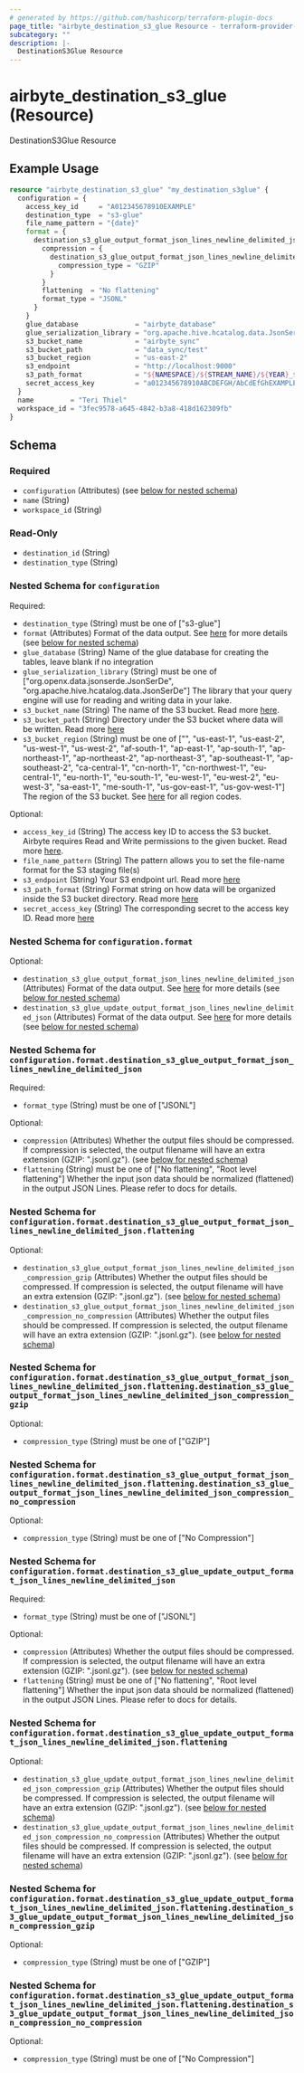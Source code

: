 ```yaml
---
# generated by https://github.com/hashicorp/terraform-plugin-docs
page_title: "airbyte_destination_s3_glue Resource - terraform-provider-airbyte"
subcategory: ""
description: |-
  DestinationS3Glue Resource
---
```


# airbyte_destination_s3_glue (Resource)

DestinationS3Glue Resource

## Example Usage

```terraform
resource "airbyte_destination_s3_glue" "my_destination_s3glue" {
  configuration = {
    access_key_id     = "A012345678910EXAMPLE"
    destination_type  = "s3-glue"
    file_name_pattern = "{date}"
    format = {
      destination_s3_glue_output_format_json_lines_newline_delimited_json = {
        compression = {
          destination_s3_glue_output_format_json_lines_newline_delimited_json_compression_gzip = {
            compression_type = "GZIP"
          }
        }
        flattening  = "No flattening"
        format_type = "JSONL"
      }
    }
    glue_database              = "airbyte_database"
    glue_serialization_library = "org.apache.hive.hcatalog.data.JsonSerDe"
    s3_bucket_name             = "airbyte_sync"
    s3_bucket_path             = "data_sync/test"
    s3_bucket_region           = "us-east-2"
    s3_endpoint                = "http://localhost:9000"
    s3_path_format             = "${NAMESPACE}/${STREAM_NAME}/${YEAR}_${MONTH}_${DAY}_${EPOCH}_"
    secret_access_key          = "a012345678910ABCDEFGH/AbCdEfGhEXAMPLEKEY"
  }
  name         = "Teri Thiel"
  workspace_id = "3fec9578-a645-4842-b3a8-418d162309fb"
}
```

<!-- schema generated by tfplugindocs -->
## Schema

### Required

- `configuration` (Attributes) (see [below for nested schema](#nestedatt--configuration))
- `name` (String)
- `workspace_id` (String)

### Read-Only

- `destination_id` (String)
- `destination_type` (String)

<a id="nestedatt--configuration"></a>
### Nested Schema for `configuration`

Required:

- `destination_type` (String) must be one of ["s3-glue"]
- `format` (Attributes) Format of the data output. See <a href="https://docs.airbyte.com/integrations/destinations/s3/#supported-output-schema">here</a> for more details (see [below for nested schema](#nestedatt--configuration--format))
- `glue_database` (String) Name of the glue database for creating the tables, leave blank if no integration
- `glue_serialization_library` (String) must be one of ["org.openx.data.jsonserde.JsonSerDe", "org.apache.hive.hcatalog.data.JsonSerDe"]
The library that your query engine will use for reading and writing data in your lake.
- `s3_bucket_name` (String) The name of the S3 bucket. Read more <a href="https://docs.aws.amazon.com/AmazonS3/latest/userguide/create-bucket-overview.html">here</a>.
- `s3_bucket_path` (String) Directory under the S3 bucket where data will be written. Read more <a href="https://docs.airbyte.com/integrations/destinations/s3#:~:text=to%20format%20the-,bucket%20path,-%3A">here</a>
- `s3_bucket_region` (String) must be one of ["", "us-east-1", "us-east-2", "us-west-1", "us-west-2", "af-south-1", "ap-east-1", "ap-south-1", "ap-northeast-1", "ap-northeast-2", "ap-northeast-3", "ap-southeast-1", "ap-southeast-2", "ca-central-1", "cn-north-1", "cn-northwest-1", "eu-central-1", "eu-north-1", "eu-south-1", "eu-west-1", "eu-west-2", "eu-west-3", "sa-east-1", "me-south-1", "us-gov-east-1", "us-gov-west-1"]
The region of the S3 bucket. See <a href="https://docs.aws.amazon.com/AWSEC2/latest/UserGuide/using-regions-availability-zones.html#concepts-available-regions">here</a> for all region codes.

Optional:

- `access_key_id` (String) The access key ID to access the S3 bucket. Airbyte requires Read and Write permissions to the given bucket. Read more <a href="https://docs.aws.amazon.com/general/latest/gr/aws-sec-cred-types.html#access-keys-and-secret-access-keys">here</a>.
- `file_name_pattern` (String) The pattern allows you to set the file-name format for the S3 staging file(s)
- `s3_endpoint` (String) Your S3 endpoint url. Read more <a href="https://docs.aws.amazon.com/general/latest/gr/s3.html#:~:text=Service%20endpoints-,Amazon%20S3%20endpoints,-When%20you%20use">here</a>
- `s3_path_format` (String) Format string on how data will be organized inside the S3 bucket directory. Read more <a href="https://docs.airbyte.com/integrations/destinations/s3#:~:text=The%20full%20path%20of%20the%20output%20data%20with%20the%20default%20S3%20path%20format">here</a>
- `secret_access_key` (String) The corresponding secret to the access key ID. Read more <a href="https://docs.aws.amazon.com/general/latest/gr/aws-sec-cred-types.html#access-keys-and-secret-access-keys">here</a>

<a id="nestedatt--configuration--format"></a>
### Nested Schema for `configuration.format`

Optional:

- `destination_s3_glue_output_format_json_lines_newline_delimited_json` (Attributes) Format of the data output. See <a href="https://docs.airbyte.com/integrations/destinations/s3/#supported-output-schema">here</a> for more details (see [below for nested schema](#nestedatt--configuration--format--destination_s3_glue_output_format_json_lines_newline_delimited_json))
- `destination_s3_glue_update_output_format_json_lines_newline_delimited_json` (Attributes) Format of the data output. See <a href="https://docs.airbyte.com/integrations/destinations/s3/#supported-output-schema">here</a> for more details (see [below for nested schema](#nestedatt--configuration--format--destination_s3_glue_update_output_format_json_lines_newline_delimited_json))

<a id="nestedatt--configuration--format--destination_s3_glue_output_format_json_lines_newline_delimited_json"></a>
### Nested Schema for `configuration.format.destination_s3_glue_output_format_json_lines_newline_delimited_json`

Required:

- `format_type` (String) must be one of ["JSONL"]

Optional:

- `compression` (Attributes) Whether the output files should be compressed. If compression is selected, the output filename will have an extra extension (GZIP: ".jsonl.gz"). (see [below for nested schema](#nestedatt--configuration--format--destination_s3_glue_output_format_json_lines_newline_delimited_json--compression))
- `flattening` (String) must be one of ["No flattening", "Root level flattening"]
Whether the input json data should be normalized (flattened) in the output JSON Lines. Please refer to docs for details.

<a id="nestedatt--configuration--format--destination_s3_glue_output_format_json_lines_newline_delimited_json--compression"></a>
### Nested Schema for `configuration.format.destination_s3_glue_output_format_json_lines_newline_delimited_json.flattening`

Optional:

- `destination_s3_glue_output_format_json_lines_newline_delimited_json_compression_gzip` (Attributes) Whether the output files should be compressed. If compression is selected, the output filename will have an extra extension (GZIP: ".jsonl.gz"). (see [below for nested schema](#nestedatt--configuration--format--destination_s3_glue_output_format_json_lines_newline_delimited_json--flattening--destination_s3_glue_output_format_json_lines_newline_delimited_json_compression_gzip))
- `destination_s3_glue_output_format_json_lines_newline_delimited_json_compression_no_compression` (Attributes) Whether the output files should be compressed. If compression is selected, the output filename will have an extra extension (GZIP: ".jsonl.gz"). (see [below for nested schema](#nestedatt--configuration--format--destination_s3_glue_output_format_json_lines_newline_delimited_json--flattening--destination_s3_glue_output_format_json_lines_newline_delimited_json_compression_no_compression))

<a id="nestedatt--configuration--format--destination_s3_glue_output_format_json_lines_newline_delimited_json--flattening--destination_s3_glue_output_format_json_lines_newline_delimited_json_compression_gzip"></a>
### Nested Schema for `configuration.format.destination_s3_glue_output_format_json_lines_newline_delimited_json.flattening.destination_s3_glue_output_format_json_lines_newline_delimited_json_compression_gzip`

Optional:

- `compression_type` (String) must be one of ["GZIP"]


<a id="nestedatt--configuration--format--destination_s3_glue_output_format_json_lines_newline_delimited_json--flattening--destination_s3_glue_output_format_json_lines_newline_delimited_json_compression_no_compression"></a>
### Nested Schema for `configuration.format.destination_s3_glue_output_format_json_lines_newline_delimited_json.flattening.destination_s3_glue_output_format_json_lines_newline_delimited_json_compression_no_compression`

Optional:

- `compression_type` (String) must be one of ["No Compression"]




<a id="nestedatt--configuration--format--destination_s3_glue_update_output_format_json_lines_newline_delimited_json"></a>
### Nested Schema for `configuration.format.destination_s3_glue_update_output_format_json_lines_newline_delimited_json`

Required:

- `format_type` (String) must be one of ["JSONL"]

Optional:

- `compression` (Attributes) Whether the output files should be compressed. If compression is selected, the output filename will have an extra extension (GZIP: ".jsonl.gz"). (see [below for nested schema](#nestedatt--configuration--format--destination_s3_glue_update_output_format_json_lines_newline_delimited_json--compression))
- `flattening` (String) must be one of ["No flattening", "Root level flattening"]
Whether the input json data should be normalized (flattened) in the output JSON Lines. Please refer to docs for details.

<a id="nestedatt--configuration--format--destination_s3_glue_update_output_format_json_lines_newline_delimited_json--compression"></a>
### Nested Schema for `configuration.format.destination_s3_glue_update_output_format_json_lines_newline_delimited_json.flattening`

Optional:

- `destination_s3_glue_update_output_format_json_lines_newline_delimited_json_compression_gzip` (Attributes) Whether the output files should be compressed. If compression is selected, the output filename will have an extra extension (GZIP: ".jsonl.gz"). (see [below for nested schema](#nestedatt--configuration--format--destination_s3_glue_update_output_format_json_lines_newline_delimited_json--flattening--destination_s3_glue_update_output_format_json_lines_newline_delimited_json_compression_gzip))
- `destination_s3_glue_update_output_format_json_lines_newline_delimited_json_compression_no_compression` (Attributes) Whether the output files should be compressed. If compression is selected, the output filename will have an extra extension (GZIP: ".jsonl.gz"). (see [below for nested schema](#nestedatt--configuration--format--destination_s3_glue_update_output_format_json_lines_newline_delimited_json--flattening--destination_s3_glue_update_output_format_json_lines_newline_delimited_json_compression_no_compression))

<a id="nestedatt--configuration--format--destination_s3_glue_update_output_format_json_lines_newline_delimited_json--flattening--destination_s3_glue_update_output_format_json_lines_newline_delimited_json_compression_gzip"></a>
### Nested Schema for `configuration.format.destination_s3_glue_update_output_format_json_lines_newline_delimited_json.flattening.destination_s3_glue_update_output_format_json_lines_newline_delimited_json_compression_gzip`

Optional:

- `compression_type` (String) must be one of ["GZIP"]


<a id="nestedatt--configuration--format--destination_s3_glue_update_output_format_json_lines_newline_delimited_json--flattening--destination_s3_glue_update_output_format_json_lines_newline_delimited_json_compression_no_compression"></a>
### Nested Schema for `configuration.format.destination_s3_glue_update_output_format_json_lines_newline_delimited_json.flattening.destination_s3_glue_update_output_format_json_lines_newline_delimited_json_compression_no_compression`

Optional:

- `compression_type` (String) must be one of ["No Compression"]


